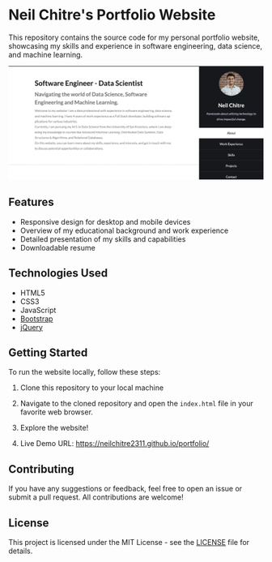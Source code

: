 # Neil Chitre's Portfolio Website

This repository contains the source code for my personal portfolio website, showcasing my skills and experience in software engineering, data science, and machine learning.

![Portfolio Screenshot](./images/screenshot.png)

## Features

- Responsive design for desktop and mobile devices
- Overview of my educational background and work experience
- Detailed presentation of my skills and capabilities
- Downloadable resume

## Technologies Used

- HTML5
- CSS3
- JavaScript
- [Bootstrap](https://getbootstrap.com/)
- [jQuery](https://jquery.com/)

## Getting Started

To run the website locally, follow these steps:

1. Clone this repository to your local machine

2. Navigate to the cloned repository and open the `index.html` file in your favorite web browser.

3. Explore the website!

4. Live Demo URL: https://neilchitre2311.github.io/portfolio/

## Contributing

If you have any suggestions or feedback, feel free to open an issue or submit a pull request. All contributions are welcome!

## License

This project is licensed under the MIT License - see the [LICENSE](https://opensource.org/license/mit/) file for details.
